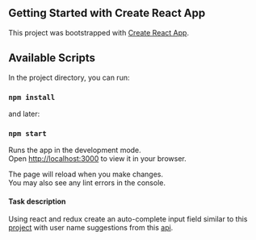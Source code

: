 ## Getting Started with Create React App

This project was bootstrapped with [Create React App](https://github.com/facebook/create-react-app).

## Available Scripts

In the project directory, you can run:

### `npm install`

and later:

### `npm start`

Runs the app in the development mode.\
Open [http://localhost:3000](http://localhost:3000) to view it in your browser.

The page will reload when you make changes.\
You may also see any lint errors in the console.

#### Task description

Using react and redux create an auto-complete input field similar to this [project](https://www.w3schools.com/howto/howto_js_autocomplete.asp) with user name suggestions from this [api](https://jsonplaceholder.typicode.com/users).
